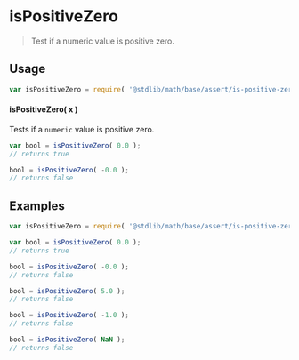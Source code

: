 # isPositiveZero

> Test if a numeric value is positive zero.


<section class="usage">

## Usage

``` javascript
var isPositiveZero = require( '@stdlib/math/base/assert/is-positive-zero' );
```

#### isPositiveZero( x )

Tests if a `numeric` value is positive zero.

``` javascript
var bool = isPositiveZero( 0.0 );
// returns true

bool = isPositiveZero( -0.0 );
// returns false
```

</section>

<!-- /.usage -->


<section class="examples">

## Examples

``` javascript
var isPositiveZero = require( '@stdlib/math/base/assert/is-positive-zero' );

var bool = isPositiveZero( 0.0 );
// returns true

bool = isPositiveZero( -0.0 );
// returns false

bool = isPositiveZero( 5.0 );
// returns false

bool = isPositiveZero( -1.0 );
// returns false

bool = isPositiveZero( NaN );
// returns false
```

</section>

<!-- /.examples -->


<section class="links">

</section>

<!-- /.links -->
